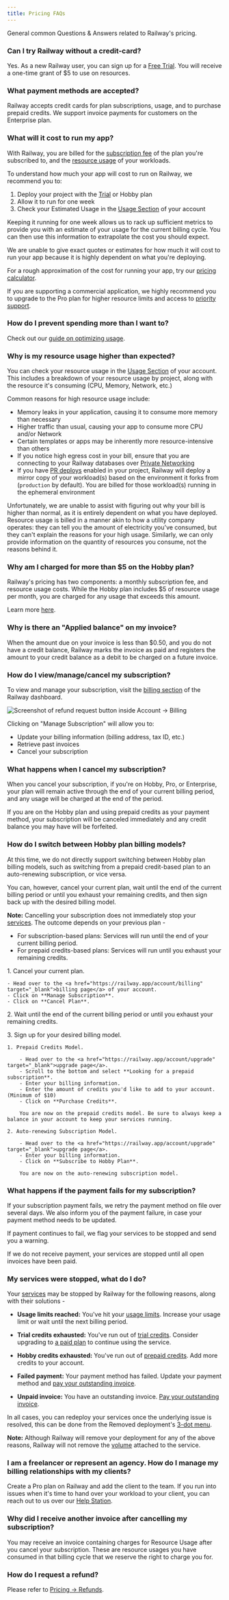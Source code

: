 ```yaml
---
title: Pricing FAQs
---
```


General common Questions & Answers related to Railway's pricing.

### Can I try Railway without a credit-card?

Yes. As a new Railway user, you can sign up for a [Free Trial](/reference/pricing/free-trial). You will receive a one-time grant of $5 to use on resources.

### What payment methods are accepted?

Railway accepts credit cards for plan subscriptions, usage, and to purchase prepaid credits. We support invoice payments for customers on the Enterprise plan.

### What will it cost to run my app?

With Railway, you are billed for the [subscription fee](/reference/pricing/plans#plan-subscription-pricing) of the plan you're subscribed to, and the [resource usage](/reference/pricing/plans#resource-usage-pricing) of your workloads.

To understand how much your app will cost to run on Railway, we recommend you to:

1. Deploy your project with the [Trial](/reference/pricing/free-trial) or Hobby plan
2. Allow it to run for one week
3. Check your Estimated Usage in the [Usage Section](https://railway.app/account/usage) of your account

Keeping it running for one week allows us to rack up sufficient metrics to provide you with an estimate of your usage for the current billing cycle. You can then use this information to extrapolate the cost you should expect.

We are unable to give exact quotes or estimates for how much it will cost to run your app because it is highly dependent on what you're deploying.

For a rough approximation of the cost for running your app, try our [pricing calculator](https://railway.app/pricing#usage-estimation).

If you are supporting a commercial application, we highly recommend you to upgrade to the Pro plan for higher resource limits and access to [priority support](/reference/support#priority-threads).

### How do I prevent spending more than I want to?

Check out our [guide on optimizing usage](/guides/optimize-usage).

### Why is my resource usage higher than expected?

You can check your resource usage in the [Usage Section](https://railway.app/account/usage) of your account. This includes a breakdown of your resource usage by project, along with the resource it's consuming (CPU, Memory, Network, etc.)

Common reasons for high resource usage include:

- Memory leaks in your application, causing it to consume more memory than necessary
- Higher traffic than usual, causing your app to consume more CPU and/or Network
- Certain templates or apps may be inherently more resource-intensive than others
- If you notice high egress cost in your bill, ensure that you are connecting to your Railway databases over [Private Networking](/guides/private-networking)
- If you have [PR deploys](/develop/environments#ephemeral-environments) enabled in your project, Railway will deploy a mirror copy of your workload(s) based on the environment it forks from (`production` by default). You are billed for those workload(s) running in the ephemeral environment

Unfortunately, we are unable to assist with figuring out why your bill is higher than normal, as it is entirely dependent on what you have deployed. Resource usage is billed in a manner akin to how a utility company operates: they can tell you the amount of electricity you've consumed, but they can't explain the reasons for your high usage. Similarly, we can only provide information on the quantity of resources you consume, not the reasons behind it.

### Why am I charged for more than $5 on the Hobby plan?

Railway's pricing has two components: a monthly subscription fee, and resource usage costs. While the Hobby plan includes $5 of resource usage per month, you are charged for any usage that exceeds this amount.

Learn more [here](/reference/pricing/plans#included-usage).

### Why is there an "Applied balance" on my invoice?
When the amount due on your invoice is less than $0.50, and you do not have a credit balance, Railway marks the invoice as paid and registers the amount to your credit balance as a debit to be charged on a future invoice.


### How do I view/manage/cancel my subscription?

To view and manage your subscription, visit the [billing section](https://railway.app/account/billing) of the Railway dashboard.

<Image
src="https://res.cloudinary.com/railway/image/upload/v1715777336/docs/manage-subscription_ssyxhg.png"
alt="Screenshot of refund request button inside Account -> Billing"
layout="intrinsic"
width={565} height={508} quality={100} />

Clicking on "Manage Subscription" will allow you to:

- Update your billing information (billing address, tax ID, etc.)
- Retrieve past invoices
- Cancel your subscription

### What happens when I cancel my subscription?

When you cancel your subscription, if you're on Hobby, Pro, or Enterprise, your plan will remain active through the end of your current billing period, and any usage will be charged at the end of the period.

If you are on the Hobby plan and using prepaid credits as your payment method, your subscription will be canceled immediately and any credit balance you may have will be forfeited.

### How do I switch between Hobby plan billing models?

At this time, we do not directly support switching between Hobby plan billing models, such as switching from a prepaid credit-based plan to an auto-renewing subscription, or vice versa.

You can, however, cancel your current plan, wait until the end of the current billing period or until you exhaust your remaining credits, and then sign back up with the desired billing model.

**Note:** Cancelling your subscription does not immediately stop your [services](/overview/the-basics#services). The outcome depends on your previous plan -

- For subscription-based plans: Services will run until the end of your current billing period.
- For prepaid credits-based plans: Services will run until you exhaust your remaining credits.

<p><span style={{color: "var(--tw-prose-counters)"}}>1.</span> Cancel your current plan.</p>

    - Head over to the <a href="https://railway.app/account/billing" target="_blank">billing page</a> of your account.
    - Click on **Manage Subscription**.
    - Click on **Cancel Plan**.

<p><span style={{color: "var(--tw-prose-counters)"}}>2.</span> Wait until the end of the current billing period or until you exhaust your remaining credits.</p>

<p><span style={{color: "var(--tw-prose-counters)"}}>3.</span> Sign up for your desired billing model.</p>

    1. Prepaid Credits Model.

        - Head over to the <a href="https://railway.app/account/upgrade" target="_blank">upgrade page</a>.
        - Scroll to the bottom and select **Looking for a prepaid subscription**.
        - Enter your billing information.
        - Enter the amount of credits you'd like to add to your account. (Minimum of $10)
        - Click on **Purchase Credits**.

        You are now on the prepaid credits model. Be sure to always keep a balance in your account to keep your services running.

    2. Auto-renewing Subscription Model.

        - Head over to the <a href="https://railway.app/account/upgrade" target="_blank">upgrade page</a>.
        - Enter your billing information.
        - Click on **Subscribe to Hobby Plan**.

        You are now on the auto-renewing subscription model.

### What happens if the payment fails for my subscription?

If your subscription payment fails, we retry the payment method on file over several days. We also inform you of the payment failure, in case your payment method needs to be updated.

If payment continues to fail, we flag your services to be stopped and send you a warning.

If we do not receive payment, your services are stopped until all open invoices have been paid.

### My services were stopped, what do I do?

Your [services](/overview/the-basics#services) may be stopped by Railway for the following reasons, along with their solutions -

- **Usage limits reached:** You've hit your [usage limits](/reference/usage-limits). Increase your usage limit or wait until the next billing period.

- **Trial credits exhausted:** You've run out of [trial credits](/reference/pricing/free-trial#how-does-the-trial-work). Consider upgrading to [a paid plan](/reference/pricing/plans#plans) to continue using the service.

- **Hobby credits exhausted:** You've run out of [prepaid credits](/reference/pricing/plans#credits). Add more credits to your account.

- **Failed payment:** Your payment method has failed. Update your payment method and [pay your outstanding invoice](https://railway.app/account/billing).

- **Unpaid invoice:** You have an outstanding invoice. [Pay your outstanding invoice](https://railway.app/account/billing).

In all cases, you can redeploy your services once the underlying issue is resolved, this can be done from the Removed deployment's [3-dot menu](/reference/deployments#deployment-menu).

**Note:** Although Railway will remove your deployment for any of the above reasons, Railway will not remove the [volume](/overview/the-basics#volumes) attached to the service.

### I am a freelancer or represent an agency. How do I manage my billing relationships with my clients?

Create a Pro plan on Railway and add the client to the team. If you run into issues when it's time to hand over your workload to your client, you can reach out to us over our [Help Station](https://help.railway.app).

### Why did I receive another invoice after cancelling my subscription?

You may receive an invoice containing charges for Resource Usage after you cancel your subscription. These are resource usages you have consumed in that billing cycle that we reserve the right to charge you for.

### How do I request a refund?

Please refer to [Pricing -> Refunds](/reference/pricing/refunds).

